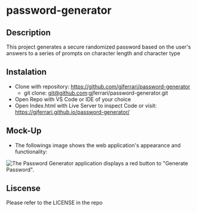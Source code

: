 # password-generator

## Description

This project generates a secure randomized password based on the user's answers to a series of prompts on character length and character type

## Instalation

- Clone with repository: https://github.com/gjferrari/password-generator
  - git clone: git@github.com:gjferrari/password-generator.git
- Open Repo with VS Code or IDE of your choice
- Open Index.html with Live Server to inspect Code or visit: https://gjferrari.github.io/password-generator/

## Mock-Up

- The followings image shows the web application's appearance and functionality:

![The Password Generator application displays a red button to "Generate Password".](.Assets/Mock-up.png)

## Liscense

Please refer to the LICENSE in the repo
